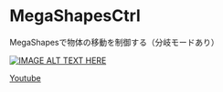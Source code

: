 # MegaShapesCtrl
MegaShapesで物体の移動を制御する（分岐モードあり）

[![IMAGE ALT TEXT HERE](http://img.youtube.com/vi/LJV7kjx3bIY/0.jpg)](http://www.youtube.com/watch?v=LJV7kjx3bIY)

[Youtube](https://www.youtube.com/watch?v=LJV7kjx3bIY)
